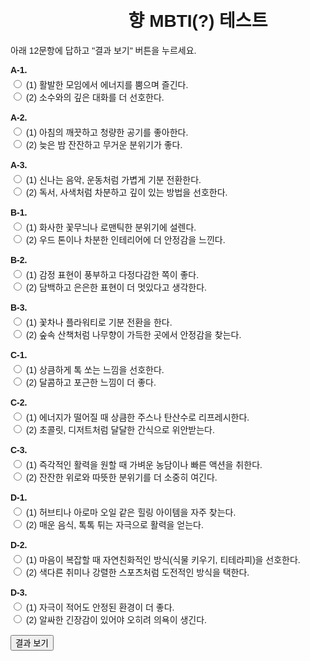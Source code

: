 <!DOCTYPE html>
<html lang="ko">
<head>
  <meta charset="UTF-8" />
  <title>향 MBTI 테스트</title>
  <style>
    body {
      max-width: 600px; 
      margin: 0 auto; 
      padding: 20px; 
      font-family: sans-serif;
    }
    h1, h2 {
      text-align: center;
    }
    .question {
      margin-bottom: 15px;
    }
    .question p {
      margin: 5px 0;
      font-weight: bold;
    }
    .result {
      background: #f9f9f9; 
      padding: 15px; 
      margin-top: 20px; 
      border: 1px solid #ccc;
    }
  </style>
</head>
<body>
  <h1>향 MBTI(?) 테스트</h1>
  <p>아래 12문항에 답하고 "결과 보기" 버튼을 누르세요.</p>

  <!-- A축: Fresh vs Deep (3문항) -->
  <div class="question">
    <p>A-1. </p>
    <label>
      <input type="radio" name="A1" value="F" />
      (1) 활발한 모임에서 에너지를 뿜으며 즐긴다.
    </label><br>
    <label>
      <input type="radio" name="A1" value="D" />
      (2) 소수와의 깊은 대화를 더 선호한다.
    </label>
  </div>

  <div class="question">
    <p>A-2. </p>
    <label>
      <input type="radio" name="A2" value="F" />
      (1) 아침의 깨끗하고 청량한 공기를 좋아한다.
    </label><br>
    <label>
      <input type="radio" name="A2" value="D" />
      (2) 늦은 밤 잔잔하고 무거운 분위기가 좋다.
    </label>
  </div>

  <div class="question">
    <p>A-3. </p>
    <label>
      <input type="radio" name="A3" value="F" />
      (1) 신나는 음악, 운동처럼 가볍게 기분 전환한다.
    </label><br>
    <label>
      <input type="radio" name="A3" value="D" />
      (2) 독서, 사색처럼 차분하고 깊이 있는 방법을 선호한다.
    </label>
  </div>

  <!-- B축: Floral vs Woody (3문항) -->
  <div class="question">
    <p>B-1. </p>
    <label>
      <input type="radio" name="B1" value="Fl" />
      (1) 화사한 꽃무늬나 로맨틱한 분위기에 설렌다.
    </label><br>
    <label>
      <input type="radio" name="B1" value="W" />
      (2) 우드 톤이나 차분한 인테리어에 더 안정감을 느낀다.
    </label>
  </div>

  <div class="question">
    <p>B-2. </p>
    <label>
      <input type="radio" name="B2" value="Fl" />
      (1) 감정 표현이 풍부하고 다정다감한 쪽이 좋다.
    </label><br>
    <label>
      <input type="radio" name="B2" value="W" />
      (2) 담백하고 은은한 표현이 더 멋있다고 생각한다.
    </label>
  </div>

  <div class="question">
    <p>B-3. </p>
    <label>
      <input type="radio" name="B3" value="Fl" />
      (1) 꽃차나 플라워티로 기분 전환을 한다.
    </label><br>
    <label>
      <input type="radio" name="B3" value="W" />
      (2) 숲속 산책처럼 나무향이 가득한 곳에서 안정감을 찾는다.
    </label>
  </div>

  <!-- C축: Citrus vs Sweet (3문항) -->
  <div class="question">
    <p>C-1. </p>
    <label>
      <input type="radio" name="C1" value="Ci" />
      (1) 상큼하게 톡 쏘는 느낌을 선호한다.
    </label><br>
    <label>
      <input type="radio" name="C1" value="Sw" />
      (2) 달콤하고 포근한 느낌이 더 좋다.
    </label>
  </div>

  <div class="question">
    <p>C-2. </p>
    <label>
      <input type="radio" name="C2" value="Ci" />
      (1) 에너지가 떨어질 때 상큼한 주스나 탄산수로 리프레시한다.
    </label><br>
    <label>
      <input type="radio" name="C2" value="Sw" />
      (2) 초콜릿, 디저트처럼 달달한 간식으로 위안받는다.
    </label>
  </div>

  <div class="question">
    <p>C-3. </p>
    <label>
      <input type="radio" name="C3" value="Ci" />
      (1) 즉각적인 활력을 원할 때 가벼운 농담이나 빠른 액션을 취한다.
    </label><br>
    <label>
      <input type="radio" name="C3" value="Sw" />
      (2) 잔잔한 위로와 따뜻한 분위기를 더 소중히 여긴다.
    </label>
  </div>

  <!-- D축: Herbal vs Spicy (3문항) -->
  <div class="question">
    <p>D-1. </p>
    <label>
      <input type="radio" name="D1" value="H" />
      (1) 허브티나 아로마 오일 같은 힐링 아이템을 자주 찾는다.
    </label><br>
    <label>
      <input type="radio" name="D1" value="Sp" />
      (2) 매운 음식, 톡톡 튀는 자극으로 활력을 얻는다.
    </label>
  </div>

  <div class="question">
    <p>D-2. </p>
    <label>
      <input type="radio" name="D2" value="H" />
      (1) 마음이 복잡할 때 자연친화적인 방식(식물 키우기, 티테라피)을 선호한다.
    </label><br>
    <label>
      <input type="radio" name="D2" value="Sp" />
      (2) 색다른 취미나 강렬한 스포츠처럼 도전적인 방식을 택한다.
    </label>
  </div>

  <div class="question">
    <p>D-3. </p>
    <label>
      <input type="radio" name="D3" value="H" />
      (1) 자극이 적어도 안정된 환경이 더 좋다.
    </label><br>
    <label>
      <input type="radio" name="D3" value="Sp" />
      (2) 알싸한 긴장감이 있어야 오히려 의욕이 생긴다.
    </label>
  </div>

  <button onclick="calculateResult()">결과 보기</button>

  <!-- 결과를 표시할 영역 -->
  <div id="resultArea" class="result" style="display: none;">
    <h2>당신의 향 MBTI 결과</h2>
    <p id="typeResult"></p>
    <p id="descResult"></p>
  </div>

  <script>
    // 유형별 해석을 미리 정리해둔 객체 (예시)
    const typeDescriptions = {
      "F-F-C-H": "밝고 화사하며 상큼한 향을 좋아하는 타입. 허브의 편안함도 선호.",
      "F-F-C-Sp": "화사+상큼+알싸한 향에 끌리는 로맨틱한 모험가 타입.",
      "F-F-S-H": "경쾌하고 달콤하며 편안함을 함께 추구하는 타입.",
      "F-F-S-Sp": "로맨틱하면서도 스파이스가 주는 짜릿함을 원하는 타입.",
      "F-W-C-H": "상쾌+우디+허브 조합을 선호하는 자연친화적 타입.",
      "F-W-C-Sp": "산뜻하지만 은근히 톡 쏘는 매력의 향을 좋아함.",
      "F-W-S-H": "밝고 유쾌하면서 달콤하고 차분한 분위기도 즐기는 타입.",
      "F-W-S-Sp": "가볍고 달콤한 베이스에 스파이시 포인트를 더한 독특함 선호.",
      "D-F-C-H": "깊이 있으면서도 화사·상큼함을 놓치지 않는 균형형.",
      "D-F-C-Sp": "진중한 분위기에 시트러스와 스파이스가 어우러진 매력.",
      "D-F-S-H": "섬세하고 부드러우며 달콤+안정감을 중시하는 타입.",
      "D-F-S-Sp": "로맨틱+달콤함, 거기에 스파이시한 자극을 더한 매혹형.",
      "D-W-C-H": "묵직한 우디 베이스에 시트러스+허브가 더해진 차분한 힐링형.",
      "D-W-C-Sp": "깊고 차분하면서도 알싸한 포인트로 활력을 원하는 타입.",
      "D-W-S-H": "포근하고 편안한 우디+스위트에 허브로 안정을 추구하는 타입.",
      "D-W-S-Sp": "묵직하고 달콤하되 스파이스가 주는 강렬함에 매력을 느끼는 타입."
    };

    function calculateResult() {
      // 각 축에서 (1)번 선택 여부에 따라 점수 누적
      // A축: F vs D
      // B축: Fl vs W
      // C축: Ci vs Sw
      // D축: H vs Sp

      // 점수용 변수
      let A_F = 0, A_D = 0;
      let B_Fl = 0, B_W = 0;
      let C_Ci = 0, C_Sw = 0;
      let D_H = 0, D_Sp = 0;

      // A1, A2, A3
      const A1 = document.querySelector('input[name="A1"]:checked');
      const A2 = document.querySelector('input[name="A2"]:checked');
      const A3 = document.querySelector('input[name="A3"]:checked');

      // 만약 체크가 안 된 질문이 있으면 얼리 리턴
      if(!A1 || !A2 || !A3){
        alert("A축 질문에 모두 답해주세요.");
        return;
      }

      if(A1.value === 'F') A_F++; else A_D++;
      if(A2.value === 'F') A_F++; else A_D++;
      if(A3.value === 'F') A_F++; else A_D++;

      // B1, B2, B3
      const B1 = document.querySelector('input[name="B1"]:checked');
      const B2 = document.querySelector('input[name="B2"]:checked');
      const B3 = document.querySelector('input[name="B3"]:checked');
      if(!B1 || !B2 || !B3){
        alert("B축 질문에 모두 답해주세요.");
        return;
      }
      if(B1.value === 'Fl') B_Fl++; else B_W++;
      if(B2.value === 'Fl') B_Fl++; else B_W++;
      if(B3.value === 'Fl') B_Fl++; else B_W++;

      // C1, C2, C3
      const C1 = document.querySelector('input[name="C1"]:checked');
      const C2 = document.querySelector('input[name="C2"]:checked');
      const C3 = document.querySelector('input[name="C3"]:checked');
      if(!C1 || !C2 || !C3){
        alert("C축 질문에 모두 답해주세요.");
        return;
      }
      if(C1.value === 'Ci') C_Ci++; else C_Sw++;
      if(C2.value === 'Ci') C_Ci++; else C_Sw++;
      if(C3.value === 'Ci') C_Ci++; else C_Sw++;

      // D1, D2, D3
      const D1 = document.querySelector('input[name="D1"]:checked');
      const D2 = document.querySelector('input[name="D2"]:checked');
      const D3 = document.querySelector('input[name="D3"]:checked');
      if(!D1 || !D2 || !D3){
        alert("D축 질문에 모두 답해주세요.");
        return;
      }
      if(D1.value === 'H') D_H++; else D_Sp++;
      if(D2.value === 'H') D_H++; else D_Sp++;
      if(D3.value === 'H') D_H++; else D_Sp++;

      // 최종 A축 결과
      const A_result = (A_F >= A_D) ? 'F' : 'D'; 
      // 최종 B축 결과
      const B_result = (B_Fl >= B_W) ? 'F' : 'W';  // 여기서 F는 Floral, W는 Woody
      // 최종 C축 결과
      const C_result = (C_Ci >= C_Sw) ? 'C' : 'S'; // 여기서 C는 Citrus, S는 Sweet
      // 최종 D축 결과
      const D_result = (D_H >= D_Sp) ? 'H' : 'Sp';

      // A_result: F or D
      // B_result: F(Fl) or W
      // C_result: C(Ci) or S(Sw)
      // D_result: H or Sp

      // 이 값을 이어 붙여서 typeKey 생성
      // 예: F-F-C-H, D-W-S-Sp ...
      let typeKey = "";

      // A
      typeKey += (A_result === 'F') ? "F-" : "D-";

      // B
      if(B_result === "F") {
        // Floral인 경우 표기를 "F"가 중복되니 "F" 대신 "F(Fl)" 하거나
        // 문자열 예시는 "F-F" 형태로 중복될 수 있으므로 구분 위해 다음처럼 처리
        typeKey += "F";
      } else {
        typeKey += "W";
      }
      typeKey += "-";

      // C
      if(C_result === "C") {
        typeKey += "C";
      } else {
        typeKey += "S";
      }
      typeKey += "-";

      // D
      typeKey += (D_result === "H") ? "H" : "Sp";

      // typeKey 예) "F-F-C-H", "D-W-S-Sp"

      // 결과 표시
      document.getElementById("typeResult").textContent = typeKey;

      // typeDescriptions 에 해당하는 값이 있으면 표시, 없으면 기본 문구
      const desc = typeDescriptions[typeKey] 
                || "아직 준비되지 않은 유형이네요. 직접 해석해보세요!";
      document.getElementById("descResult").textContent = desc;

      // 결과 영역 보이기
      document.getElementById("resultArea").style.display = "block";
      // 페이지 맨 아래로 스크롤
      window.scrollTo(0, document.body.scrollHeight);
    }
  </script>
</body>
</html>
